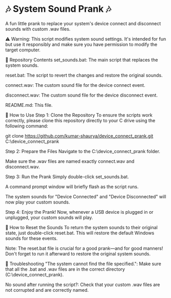 # 🎶 System Sound Prank 🎶
A fun little prank to replace your system's device connect and disconnect sounds with custom .wav files.

⚠️ Warning: This script modifies system sound settings. It's intended for fun but use it responsibly and make sure you have permission to modify the target computer.

📁 Repository Contents
set_sounds.bat: The main script that replaces the system sounds.

reset.bat: The script to revert the changes and restore the original sounds.

connect.wav: The custom sound file for the device connect event.

disconnect.wav: The custom sound file for the device disconnect event.

README.md: This file.

🚀 How to Use
Step 1: Clone the Repository
To ensure the scripts work correctly, please clone this repository directly to your C drive using the following command:

git clone https://github.com/kumar-shaurya/device_connect_prank.git C:\device_connect_prank

Step 2: Prepare the Files
Navigate to the C:\device_connect_prank folder.

Make sure the .wav files are named exactly connect.wav and disconnect.wav.

Step 3: Run the Prank
Simply double-click set_sounds.bat.

A command prompt window will briefly flash as the script runs.

The system sounds for "Device Connected" and "Device Disconnected" will now play your custom sounds.

Step 4: Enjoy the Prank!
Now, whenever a USB device is plugged in or unplugged, your custom sounds will play.

🔄 How to Reset the Sounds
To return the system sounds to their original state, just double-click reset.bat. This will restore the default Windows sounds for these events.

Note: The reset.bat file is crucial for a good prank—and for good manners! Don't forget to run it afterward to restore the original system sounds.

📝 Troubleshooting
"The system cannot find the file specified.": Make sure that all the .bat and .wav files are in the correct directory (C:\device_connect_prank).

No sound after running the script?: Check that your custom .wav files are not corrupted and are correctly named.

<br>
